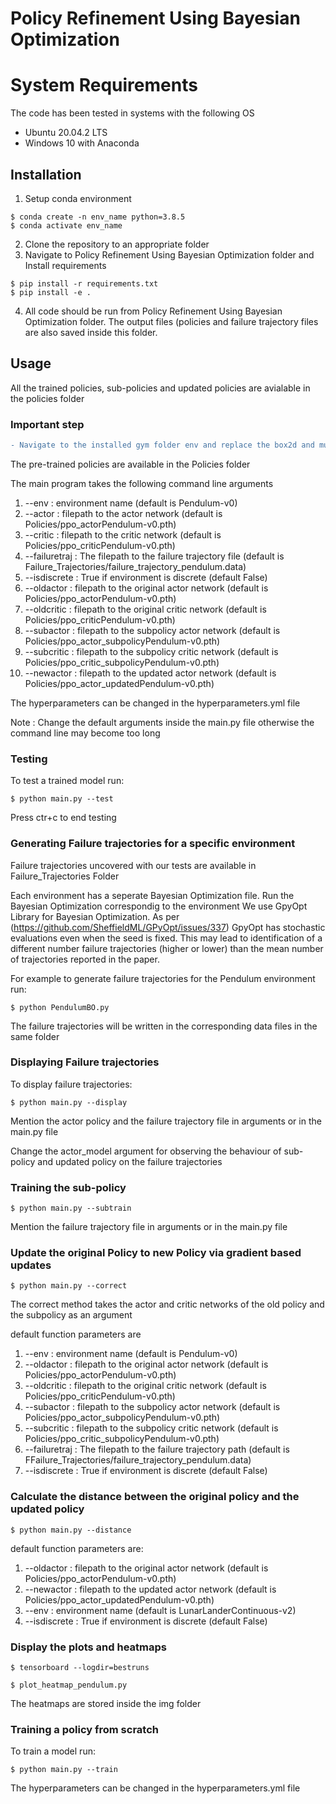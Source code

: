 # Policy Refinement Using Bayesian Optimization

# System Requirements

The code has been tested in systems with the following OS

- Ubuntu 20.04.2 LTS
- Windows 10 with Anaconda

## Installation

1. Setup conda environment

```
$ conda create -n env_name python=3.8.5
$ conda activate env_name
```
2. Clone the repository to an appropriate folder
3. Navigate to Policy Refinement Using Bayesian Optimization folder and Install requirements

```
$ pip install -r requirements.txt
$ pip install -e .
```

4. All code should be run from Policy Refinement Using Bayesian Optimization folder. The output files (policies and failure trajectory files are also saved inside this folder.

## Usage

All the trained policies, sub-policies and updated policies are avialable in the policies folder

### Important step

```diff
- Navigate to the installed gym folder env and replace the box2d and mujoco folders with the ones inside the env folder of this repository. We have changed some private variables to class variables to acceess them from outside.
```


The pre-trained policies are available in the Policies folder

The main program takes the following command line arguments

1) --env : environment name (default is Pendulum-v0)
2) --actor : filepath to the actor network (default is Policies/ppo_actorPendulum-v0.pth)
3) --critic : filepath to the critic network (default is Policies/ppo_criticPendulum-v0.pth)
4) --failuretraj : The filepath to the failure trajectory file (default is Failure_Trajectories/failure_trajectory_pendulum.data)
5) --isdiscrete : True if environment is discrete (default False)
6) --oldactor : filepath to the original actor network (default is Policies/ppo_actorPendulum-v0.pth)
7) --oldcritic : filepath to the original critic network (default is Policies/ppo_criticPendulum-v0.pth)
8) --subactor : filepath to the subpolicy actor network (default is Policies/ppo_actor_subpolicyPendulum-v0.pth)
9) --subcritic : filepath to the subpolicy critic network (default is Policies/ppo_critic_subpolicyPendulum-v0.pth)
10) --newactor : filepath to the updated actor network (default is Policies/ppo_actor_updatedPendulum-v0.pth)

The hyperparameters can be changed in the hyperparameters.yml file


Note : Change the default arguments inside the main.py file otherwise the command line may become too long


### Testing

To test a trained model run:

```
$ python main.py --test
```

Press ctr+c to end testing

### Generating Failure trajectories for a specific environment

Failure trajectories uncovered with our tests are available in Failure_Trajectories Folder

Each environment has a seperate Bayesian Optimization file. Run the Bayesian Optimization correspondig to the environment
We use GpyOpt Library for Bayesian Optimization. As per (https://github.com/SheffieldML/GPyOpt/issues/337) GpyOpt has stochastic evaluations even when the seed is fixed.
This may lead to identification of a different number failure trajectories (higher or lower) than the mean number of trajectories reported in the paper.

For example to generate failure trajectories for the Pendulum environment run:

```
$ python PendulumBO.py
```

The failure trajectories will be written in the corresponding data files in the same folder

### Displaying Failure trajectories

To display failure trajectories:

```
$ python main.py --display
```
Mention the actor policy and the failure trajectory file in arguments or in the main.py file

Change the actor_model argument for observing the behaviour of sub-policy and updated policy on the failure trajectories


### Training the sub-policy

```
$ python main.py --subtrain
```

Mention the failure trajectory file in arguments or in the main.py file

### Update the original Policy to new Policy via gradient based updates

```
$ python main.py --correct
```
The correct method takes the actor and critic networks of the old policy and the subpolicy as an argument

default function parameters are 
1) --env : environment name (default is Pendulum-v0)
2) --oldactor : filepath to the original actor network (default is Policies/ppo_actorPendulum-v0.pth)
3) --oldcritic : filepath to the original critic network (default is Policies/ppo_criticPendulum-v0.pth)
4) --subactor : filepath to the subpolicy actor network (default is Policies/ppo_actor_subpolicyPendulum-v0.pth)
5) --subcritic : filepath to the subpolicy critic network (default is Policies/ppo_critic_subpolicyPendulum-v0.pth)
6) --failuretraj : The filepath to the failure trajectory path (default is FFailure_Trajectories/failure_trajectory_pendulum.data)
7) --isdiscrete : True if environment is discrete (default False)

### Calculate the distance between the original policy and the updated policy

```
$ python main.py --distance
```
default function parameters are:
1) --oldactor : filepath to the original actor network (default is Policies/ppo_actorPendulum-v0.pth)
2) --newactor : filepath to the updated actor network (default is Policies/ppo_actor_updatedPendulum-v0.pth)
3) --env : environment name (default is LunarLanderContinuous-v2)
4) --isdiscrete : True if environment is discrete (default False)


### Display the plots and heatmaps

```
$ tensorboard --logdir=bestruns
```
```
$ plot_heatmap_pendulum.py
```

The heatmaps are stored inside the img folder

### Training a policy from scratch

To train a model run:

```
$ python main.py --train
```
The hyperparameters can be changed in the hyperparameters.yml file

